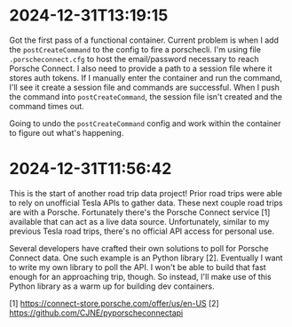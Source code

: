 # 2024-12-31T13:19:15

Got the first pass of a functional container. Current problem is when I add the `postCreateCommand` to the config to fire a porschecli. I'm using file `.porscheconnect.cfg` to host the email/password necessary to reach Porsche Connect. I also need to provide a path to a session file where it stores auth tokens. If I manually enter the container and run the command, I'll see it create a session file and commands are successful. When I push the command into `postCreateCommand`, the session file isn't created and the command times out.

Going to undo the `postCreateCommand` config and work within the container to figure out what's happening.

# 2024-12-31T11:56:42

This is the start of another road trip data project! Prior road trips were able to rely on unofficial Tesla APIs to gather data. These next couple road trips are with a Porsche. Fortunately there's the Porsche Connect service [1] available that can act as a live data source. Unfortunately, similar to my previous Tesla road trips, there's no official API access for personal use.

Several developers have crafted their own solutions to poll for Porsche Connect data. One such example is an Python library [2]. Eventually I want to write my own library to poll the API. I won't be able to build that fast enough for an approaching trip, though. So instead, I'll make use of this Python library as a warm up for building dev containers.

[1] https://connect-store.porsche.com/offer/us/en-US
[2] https://github.com/CJNE/pyporscheconnectapi